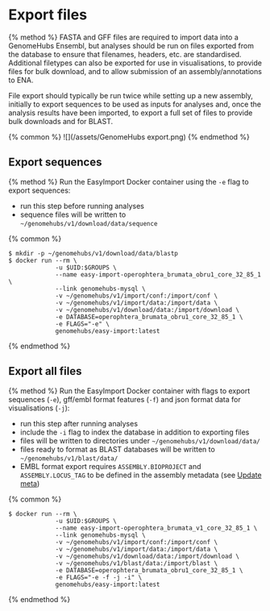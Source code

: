# Export files

{% method %}
FASTA and GFF files are required to import data into a GenomeHubs Ensembl, but analyses should be run on files exported from the database to ensure that filenames, headers, etc. are standardised. Additional filetypes can also be exported for use in visualisations, to provide files for bulk download, and to allow submission of an assembly/annotations to ENA.

File export should typically be run twice while setting up a new assembly, initially to export sequences to be used as inputs for analyses and, once the analysis results have been imported, to export a full set of files to provide bulk downloads and for BLAST.

{% common %}
![](/assets/GenomeHubs export.png)
{% endmethod %}


## Export sequences

{% method %}
Run the EasyImport Docker container using the `-e` flag to export sequences:

* run this step before running analyses
* sequence files will be written to `~/genomehubs/v1/download/data/sequence`

{% common %}
```
$ mkdir -p ~/genomehubs/v1/download/data/blastp
$ docker run --rm \
             -u $UID:$GROUPS \
             --name easy-import-operophtera_brumata_obru1_core_32_85_1 \
             --link genomehubs-mysql \
             -v ~/genomehubs/v1/import/conf:/import/conf \
             -v ~/genomehubs/v1/import/data:/import/data \
             -v ~/genomehubs/v1/download/data:/import/download \
             -e DATABASE=operophtera_brumata_obru1_core_32_85_1 \
             -e FLAGS="-e" \
             genomehubs/easy-import:latest
```
{% endmethod %}

## Export all files

{% method %}
Run the EasyImport Docker container with flags to export sequences (`-e`), gff/embl format features (`-f`) and json format data for visualisations (`-j`):

* run this step after running analyses
* include the `-i` flag to index the database in addition to exporting files
* files will be written to directories under `~/genomehubs/v1/download/data/`
* files ready to format as BLAST databases will be written to `~/genomehubs/v1/blast/data/`
* EMBL format export requires `ASSEMBLY.BIOPROJECT` and `ASSEMBLY.LOCUS_TAG` to be defined in the assembly metadata (see [Update meta](//quick-start/update-meta.md))


{% common %}
```
$ docker run --rm \
             -u $UID:$GROUPS \
             --name easy-import-operophtera_brumata_v1_core_32_85_1 \
             --link genomehubs-mysql \
             -v ~/genomehubs/v1/import/conf:/import/conf \
             -v ~/genomehubs/v1/import/data:/import/data \
             -v ~/genomehubs/v1/download/data:/import/download \
             -v ~/genomehubs/v1/blast/data:/import/blast \
             -e DATABASE=operophtera_brumata_obru1_core_32_85_1 \
             -e FLAGS="-e -f -j -i" \
             genomehubs/easy-import:latest
```
{% endmethod %}



